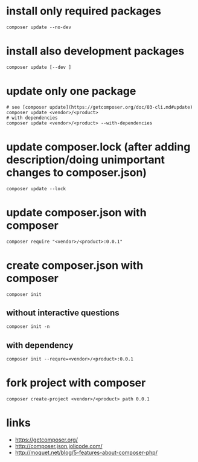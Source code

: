 # install only required packages

    composer update --no-dev 

# install also development packages

    composer update [--dev ]

# update only one package

    # see [composer update](https://getcomposer.org/doc/03-cli.md#update)
    composer update <vendor>/<product>
    # with dependencies
    composer update <vendor>/<product> --with-dependencies

# update composer.lock (after adding description/doing unimportant changes to composer.json)

    composer update --lock

# update composer.json with composer

    composer require "<vendor>/<product>:0.0.1"

# create composer.json with composer

    composer init

## without interactive questions

    composer init -n

## with dependency

    composer init --requre=<vendor>/<product>:0.0.1

# fork project with composer

    composer create-project <vendor>/<product> path 0.0.1

# links

* https://getcomposer.org/
* http://composer.json.jolicode.com/
* http://moquet.net/blog/5-features-about-composer-php/
